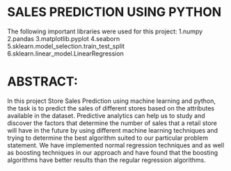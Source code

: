 # SALES PREDICTION USING PYTHON

The following important libraries were used for this project:
1.numpy
2.pandas
3.matplotlib.pyplot
4.seaborn
5.sklearn.model_selection.train_test_split
6.sklearn.linear_model.LinearRegression

# ABSTRACT:
In this project Store Sales Prediction using machine learning and python, the task is to predict the sales of different stores based on the attributes available in the dataset. Predictive analytics can help us to study and discover the factors that determine the number of sales that a retail store will have in the future by using different machine learning techniques and trying to determine the best algorithm suited to our particular problem statement. We have implemented normal regression techniques and as well as boosting techniques in our approach and have found that the boosting algorithms have better results than the regular regression algorithms.

